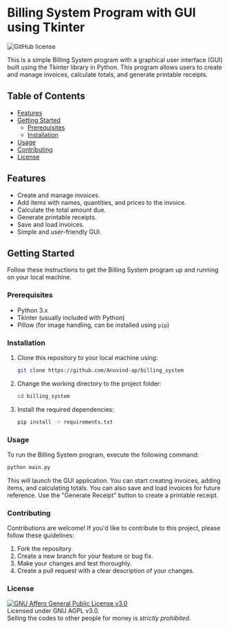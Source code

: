 # Billing System Program with GUI using Tkinter

![GitHub license](https://img.shields.io/badge/license-AGPL%20v3-blue.svg)

This is a simple Billing System program with a graphical user interface (GUI) built using the Tkinter library in Python. This program allows users to create and manage invoices, calculate totals, and generate printable receipts.

## Table of Contents

- [Features](#features)
- [Getting Started](#getting-started)
  - [Prerequisites](#prerequisites)
  - [Installation](#installation)
- [Usage](#usage)
- [Contributing](#contributing)
- [License](#license)

## Features

- Create and manage invoices.
- Add items with names, quantities, and prices to the invoice.
- Calculate the total amount due.
- Generate printable receipts.
- Save and load invoices.
- Simple and user-friendly GUI.

## Getting Started

Follow these instructions to get the Billing System program up and running on your local machine.

### Prerequisites

- Python 3.x
- Tkinter (usually included with Python)
- Pillow (for image handling, can be installed using `pip`)

### Installation

1. Clone this repository to your local machine using:

   ```bash
   git clone https://github.com/Anuvind-ap/billing_system
   ```
2. Change the working directory to the project folder:

   ```bash
   cd billing_system
   ```
3. Install the required dependencies:

   ```bash
   pip install -r requirements.txt
   ```

### Usage
To run the Billing System program, execute the following command:

```bash
python main.py
```

This will launch the GUI application. You can start creating invoices, adding items, and calculating totals. You can also save and load invoices for future reference. Use the "Generate Receipt" button to create a printable receipt.

### Contributing
Contributions are welcome! If you'd like to contribute to this project, please follow these guidelines:

1. Fork the repository.
2. Create a new branch for your feature or bug fix.
3. Make your changes and test thoroughly.
4. Create a pull request with a clear description of your changes.

### License
[![GNU Affero General Public License v3.0](https://www.gnu.org/graphics/agplv3-155x51.png)](https://www.gnu.org/licenses/agpl-3.0.en.html#header)    
Licensed under GNU AGPL v3.0.   
Selling the codes to other people for money is *strictly prohibited*.

